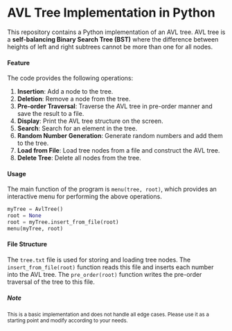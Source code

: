 # AVL Tree Implementation in Python

This repository contains a Python implementation of an AVL tree. AVL tree is a **self-balancing Binary Search Tree (BST)** where the difference between heights of left and right subtrees cannot be more than one for all nodes.

#### Feature

The code provides the following operations:

1. **Insertion**: Add a node to the tree.
2. **Deletion**: Remove a node from the tree.
3. **Pre-order Traversal**: Traverse the AVL tree in pre-order manner and save the result to a file.
4. **Display**: Print the AVL tree structure on the screen.
5. **Search**: Search for an element in the tree.
6. **Random Number Generation**: Generate random numbers and add them to the tree.
7. **Load from File**: Load tree nodes from a file and construct the AVL tree.
8. **Delete Tree**: Delete all nodes from the tree.

#### Usage

The main function of the program is `menu(tree, root)`, which provides an interactive menu for performing the above operations.

```python
myTree = AvlTree()
root = None
root = myTree.insert_from_file(root)
menu(myTree, root)
```

#### File Structure

The `tree.txt` file is used for storing and loading tree nodes. The `insert_from_file(root)` function reads this file and inserts each number into the AVL tree. The `pre_order(root)` function writes the pre-order traversal of the tree to this file.

##### Note

<small>This is a basic implementation and does not handle all edge cases. Please use it as a starting point and modify according to your needs.</small>